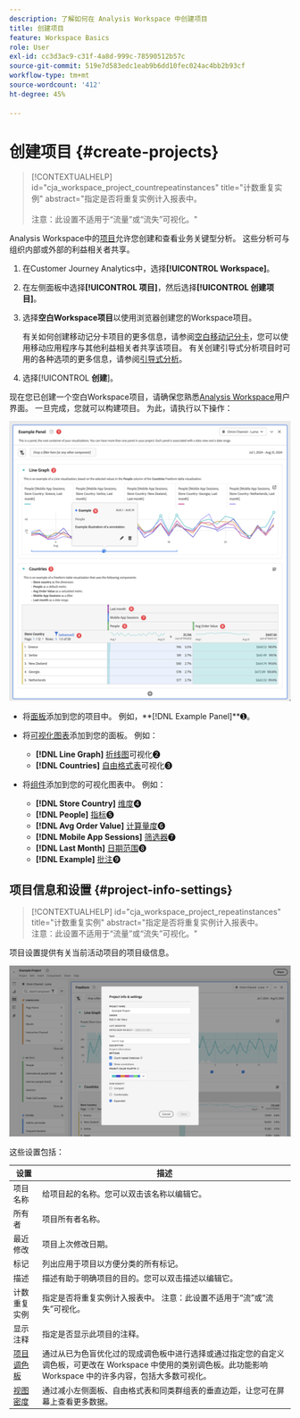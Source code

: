 ```yaml
---
description: 了解如何在 Analysis Workspace 中创建项目
title: 创建项目
feature: Workspace Basics
role: User
exl-id: cc3d3ac9-c31f-4a8d-999c-78590512b57c
source-git-commit: 519e7d583edc1eab9b6dd10fec024ac4bb2b93cf
workflow-type: tm+mt
source-wordcount: '412'
ht-degree: 45%

---
```


# 创建项目 {#create-projects}

<!-- markdownlint-disable MD034 -->

>[!CONTEXTUALHELP]
>id="cja_workspace_project_countrepeatinstances"
>title="计数重复实例"
>abstract="指定是否将重复实例计入报表中。<br/><br/>注意：此设置不适用于“流量”或“流失”可视化。"

<!-- markdownlint-enable MD034 -->


Analysis Workspace中的[项目](/help/analysis-workspace/build-workspace-project/freeform-overview.md)允许您创建和查看业务关键型分析。  这些分析可与组织内部或外部的利益相关者共享。

1. 在Customer Journey Analytics中，选择&#x200B;**[!UICONTROL Workspace]**。

1. 在左侧面板中选择&#x200B;**[!UICONTROL 项目]**，然后选择&#x200B;**[!UICONTROL 创建项目]**。

1. 选择&#x200B;**空白Workspace项目**&#x200B;以使用浏览器创建您的Workspace项目。

   有关如何创建移动记分卡项目的更多信息，请参阅[空白移动记分卡](/help/mobile-app/curator.md)，您可以使用移动应用程序与其他利益相关者共享该项目。 有关创建引导式分析项目时可用的各种选项的更多信息，请参阅[引导式分析](/help/guided-analysis/overview.md)。

1. 选择&#x200B;[!UICONTROL **创建**]。


现在您已创建一个空白Workspace项目，请确保您熟悉[Analysis Workspace](/help/analysis-workspace/home.md)用户界面。 一旦完成，您就可以构建项目。 为此，请执行以下操作：

![示例项目](assets/example-project.png)

* 将[面板](/help/analysis-workspace/c-panels/panels.md)添加到您的项目中。 例如，**[!DNL Example Panel]**➊。

* 将[可视化图表](/help/analysis-workspace/visualizations/freeform-analysis-visualizations.md)添加到您的面板。 例如：
   * **[!DNL Line Graph]** [折线图](/help/analysis-workspace/visualizations/line.md)可视化➋
   * **[!DNL Countries]** [自由格式表](/help/analysis-workspace/visualizations/freeform-table/freeform-table.md)可视化➌
* 将[组件](/help/components/overview.md)添加到您的可视化图表中。 例如：
   * **[!DNL Store Country]** [维度](/help/components/dimensions/overview.md)➍
   * **[!DNL People]** [指标](/help/components/apply-create-metrics.md)➎
   * **[!DNL Avg Order Value]** [计算量度](/help/components/calc-metrics/calc-metr-overview.md)➏
   * **[!DNL Mobile App Sessions]** [筛选器](/help/components/filters/filters-overview.md)➐
   * **[!DNL Last Month]** [日期范围](/help/components/date-ranges/overview.md)➑
   * **[!DNL Example]** [批注](/help/components/annotations/overview.md)➒


## 项目信息和设置 {#project-info-settings}

<!-- markdownlint-disable MD034 -->

>[!CONTEXTUALHELP]
>id="cja_workspace_project_repeatinstances"
>title="计数重复实例"
>abstract="指定是否将重复实例计入报表中。<br/>注意：此设置不适用于“流量”或“流失”可视化。"

<!-- markdownlint-enable MD034 -->


项目设置提供有关当前活动项目的项目级信息。

![项目信息和设置窗口。](./assets/projectinfo.png)

这些设置包括：

| 设置 | 描述 |
|---|---|
| 项目名称 | 给项目起的名称。您可以双击该名称以编辑它。 |
| 所有者 | 项目所有者名称。 |
| 最近修改 | 项目上次修改日期。 |
| 标记 | 列出应用于项目以方便分类的所有标记。 |
| 描述 | 描述有助于明确项目的目的。您可以双击描述以编辑它。 |
| 计数重复实例 | 指定是否将重复实例计入报表中。 注意：此设置不适用于“流”或“流失”可视化。 |
| 显示注释 | 指定是否显示此项目的注释。 |
| [项目调色板](/help/analysis-workspace/build-workspace-project/color-palettes.md) | 通过从已为色盲优化过的现成调色板中进行选择或通过指定您的自定义调色板，可更改在 Workspace 中使用的类别调色板。此功能影响 Workspace 中的许多内容，包括大多数可视化。 |
| [视图密度](/help/analysis-workspace/build-workspace-project/view-density.md) | 通过减小左侧面板、自由格式表和同类群组表的垂直边距，让您可在屏幕上查看更多数据。 |



